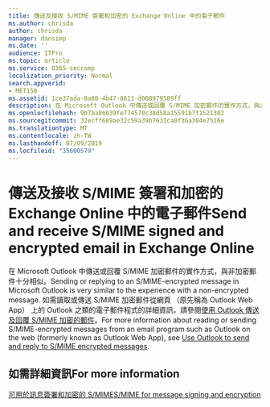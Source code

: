 ```yaml
---
title: 傳送及接收 S/MIME 簽署和加密的 Exchange Online 中的電子郵件
ms.author: chrisda
author: chrisda
manager: dansimp
ms.date: ''
audience: ITPro
ms.topic: article
ms.service: O365-seccomp
localization_priority: Normal
search.appverid:
- MET150
ms.assetid: 1ce37ada-0a80-4b47-8611-d008979589ff
description: 在 Microsoft Outlook 中傳送或回覆 S/MIME 加密郵件的實作方式，與非加密郵件十分相似。
ms.openlocfilehash: 9b7ba86039fe774570c38d58a15591b7f1521302
ms.sourcegitcommit: 32ecff689ae32c59a39b7633ca0f36a304e7516e
ms.translationtype: MT
ms.contentlocale: zh-TW
ms.lasthandoff: 07/09/2019
ms.locfileid: "35600579"
---
```

# <a name="send-and-receive-smime-signed-and-encrypted-email-in-exchange-online"></a><span data-ttu-id="b4470-103">傳送及接收 S/MIME 簽署和加密的 Exchange Online 中的電子郵件</span><span class="sxs-lookup"><span data-stu-id="b4470-103">Send and receive S/MIME signed and encrypted email in Exchange Online</span></span>

<span data-ttu-id="b4470-104">在 Microsoft Outlook 中傳送或回覆 S/MIME 加密郵件的實作方式，與非加密郵件十分相似。</span><span class="sxs-lookup"><span data-stu-id="b4470-104">Sending or replying to an S/MIME-encrypted message in Microsoft Outlook is very similar to the experience with a non-encrypted message.</span></span> <span data-ttu-id="b4470-105">如需讀取或傳送 S/MIME 加密郵件從網頁 （原先稱為 Outlook Web App） 上的 Outlook 之類的電子郵件程式的詳細資訊，請參閱[使用 Outlook 傳送及回覆 S/MIME 加密的郵件](https://go.microsoft.com/fwlink/p/?LinkId=392520)。</span><span class="sxs-lookup"><span data-stu-id="b4470-105">For more information about reading or sending S/MIME-encrypted messages from an email program such as Outlook on the web (formerly known as Outlook Web App), see [Use Outlook to send and reply to S/MIME encrypted messages](https://go.microsoft.com/fwlink/p/?LinkId=392520).</span></span>

## <a name="for-more-information"></a><span data-ttu-id="b4470-106">如需詳細資訊</span><span class="sxs-lookup"><span data-stu-id="b4470-106">For more information</span></span>

[<span data-ttu-id="b4470-107">可用於訊息簽署和加密的 S/MIME</span><span class="sxs-lookup"><span data-stu-id="b4470-107">S/MIME for message signing and encryption</span></span>](s-mime-for-message-signing-and-encryption.md)
